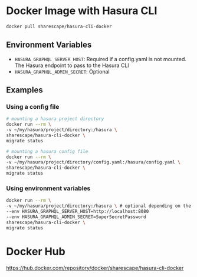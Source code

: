 # Docker Image with Hasura CLI

```sh
docker pull sharescape/hasura-cli-docker
```

## Environment Variables
- `HASURA_GRAPHQL_SERVER_HOST`: Required if a config.yaml is not mounted. The
    Hasura endpoint to pass to the Hasura CLI
- `HASURA_GRAPHQL_ADMIN_SECRET`: Optional

## Examples
### Using a config file
```sh
# mounting a hasura project directory
docker run --rm \
-v ~/my/hasura/project/directory:/hasura \
sharescape/hasura-cli-docker \
migrate status
```

```sh
# mounting a hasura config file
docker run --rm \
-v ~/my/hasura/project/directory/config.yaml:/hasura/config.yaml \
sharescape/hasura-cli-docker \
migrate status
```

### Using environment variables

```sh
docker run --rm \
-v ~/my/hasura/project/directory:/hasura \ # optional depending on the command
--env HASURA_GRAPHQL_SERVER_HOST=http://localhost:8080
--env HASURA_GRAPHQL_ADMIN_SECRET=SuperSecretPassword
sharescape/hasura-cli-docker \
migrate status
```

# Docker Hub
https://hub.docker.com/repository/docker/sharescape/hasura-cli-docker
